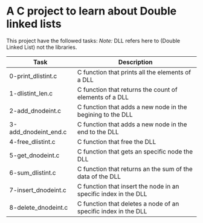 # A C project to learn about Double linked lists

This project have the followed tasks:
*Note:* DLL refers here to (Double Linked List) not the libraries.

| Task | Description |
| ---- | ----------- |
| 0-print_dlistint.c | C function that prints all the elements of a DLL |
| 1-dlistint_len.c | C function that returns the count of elements of a  DLL |
| 2-add_dnodeint.c | C function that adds a new node in the begining to the DLL |
| 3-add_dnodeint_end.c | C function that adds a new node in the end to the DLL |
| 4-free_dlistint.c | C function that free the DLL |
| 5-get_dnodeint.c | C function that gets an specific node the DLL |
| 6-sum_dlistint.c | C function that returns an the sum of the data of the  DLL |
| 7-insert_dnodeint.c | C function that insert the node in an specific index in the DLL |
| 8-delete_dnodeint.c | C function that deletes a node of an specific index in the DLL |